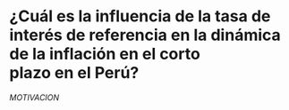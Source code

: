 # ¿Cuál es la influencia de la tasa de interés de referencia en la dinámica de la inflación en el corto plazo en el Perú?

*MOTIVACION*
